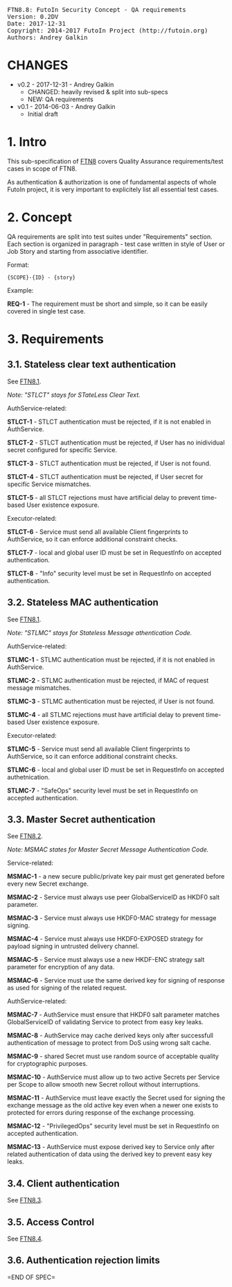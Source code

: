 <pre>
FTN8.8: FutoIn Security Concept - QA requirements
Version: 0.2DV
Date: 2017-12-31
Copyright: 2014-2017 FutoIn Project (http://futoin.org)
Authors: Andrey Galkin
</pre>

# CHANGES

* v0.2 - 2017-12-31 - Andrey Galkin
    - CHANGED: heavily revised & split into sub-specs
    - NEW: QA requirements
* v0.1 - 2014-06-03 - Andrey Galkin
    - Initial draft

# 1. Intro

This sub-specification of [FTN8](./ftn8_security_concept.md) covers
Quality Assurance requirements/test cases in scope of FTN8.

As authentication & authorization is one of fundamental aspects of
whole FutoIn project, it is very important to explicitely list all
essential test cases.

# 2. Concept

QA requirements are split into test suites under "Requirements" section.
Each section is organized in paragraph - test case written in style of
User or Job Story and starting from associative identifier.

Format:
```
{SCOPE}-{ID} - {story}
```

Example:

**REQ-1** - The requirement must be short and simple, so it can be easily covered
in single test case.

# 3. Requirements

## 3.1. Stateless clear text authentication

See [FTN8.1](./ftn8.1\_stateless\_auth.md).

*Note: "STLCT" stays for STateLess Clear Text.*

AuthService-related:

**STLCT-1** - STLCT authentication must be rejected, if it is not enabled in AuthService.

**STLCT-2** - STLCT authentication must be rejected, if User has no inidividual secret
configured for specific Service.

**STLCT-3** - STLCT authentication must be rejected, if User is not found.

**STLCT-4** - STLCT authentication must be rejected, if User secret for
specific Service mismatches.

**STLCT-5** - all STLCT rejections must have artificial delay to prevent time-based
User existence exposure.

Executor-related:

**STLCT-6** - Service must send all available Client fingerprints to AuthService, so
it can enforce additional constraint checks.

**STLCT-7** - local and global user ID must be set in RequestInfo on accepted
authentication.

**STLCT-8** - "Info" security level must be set in RequestInfo on accepted
authentication.

## 3.2. Stateless MAC authentication

See [FTN8.1](./ftn8.1\_stateless\_auth.md).

*Note: "STLMC" stays for Stateless Message athentication Code.*

AuthService-related:

**STLMC-1** - STLMC authentication must be rejected, if it is not enabled in AuthService.

**STLMC-2** - STLMC authentication must be rejected, if MAC of request message mismatches.

**STLMC-3** - STLMC authentication must be rejected, if User is not found.

**STLMC-4** - all STLMC rejections must have artificial delay to prevent time-based
User existence exposure.

Executor-related:

**STLMC-5** - Service must send all available Client fingerprints to AuthService, so
it can enforce additional constraint checks.

**STLMC-6** - local and global user ID must be set in RequestInfo on accepted
authetnication.

**STLMC-7** - "SafeOps" security level must be set in RequestInfo on accepted
authentication.

## 3.3. Master Secret authentication

See [FTN8.2](./ftn8.2\_master\_auth.md).

*Note: MSMAC states for Master Secret Message Authentication Code.*

Service-related:

**MSMAC-1** - a new secure public/private key pair must get generated before every
new Secret exchange.

**MSMAC-2** - Service must always use peer GlobalServiceID as HKDF0 salt parameter.

**MSMAC-3** - Service must always use HKDF0-MAC strategy for message signing.

**MSMAC-4** - Service must always use HKDF0-EXPOSED strategy for payload signing
in untrusted delivery channel.

**MSMAC-5** - Service must always use a new HKDF-ENC strategy salt parameter for
encryption of any data.

**MSMAC-6** - Service must use the same derived key for signing of response as used
for signing of the related request.

AuthService-related:

**MSMAC-7** - AuthService must ensure that HKDF0 salt parameter matches GlobalServiceID
of validating Service to protect from easy key leaks.

**MSMAC-8** - AuthService may cache derived keys only after successfull authentication
of message to protect from DoS using wrong salt cache.

**MSMAC-9** - shared Secret must use random source of acceptable
quality for cryptographic purposes.

**MSMAC-10** - AuthService must allow up to two active Secrets per Service per Scope
to allow smooth new Secret rollout without interruptions.

**MSMAC-11** - AuthService must leave exactly the Secret used for signing the
exchange message as the old active key even when a newer one exists to
protected for errors during response of the exchange processing.

**MSMAC-12** - "PrivilegedOps" security level must be set in RequestInfo on accepted
authentication.

**MSMAC-13** - AuthService must expose derived key to Service only after related
authentication of data using the derived key to prevent easy key leaks.


## 3.4. Client authentication

See [FTN8.3](./ftn8.3\_client\_auth.md).

## 3.5. Access Control

See [FTN8.4](./ftn8.4\_access\_control.md).

## 3.6. Authentication rejection limits

=END OF SPEC=
